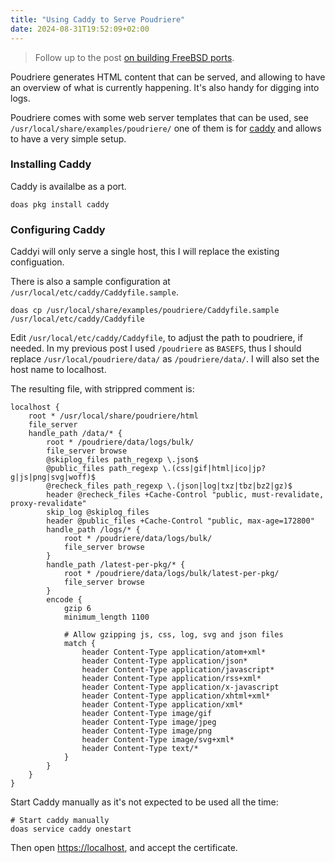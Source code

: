 ```yaml
---
title: "Using Caddy to Serve Poudriere"
date: 2024-08-31T19:52:09+02:00
---
```


> Follow up to the post [on building FreeBSD ports](../posts/building-freebsd-ports.md).

Poudriere generates HTML content that can be served, and allowing to have an
overview of what is currently happening. It's also handy for digging into
logs.

Poudriere comes with some web server templates that can be used, see
`/usr/local/share/examples/poudriere/` one of them
is for [caddy](https://caddyserver.com/) and allows to have a very simple setup.

### Installing Caddy

Caddy is availalbe as a port.

```shell
doas pkg install caddy
```

### Configuring Caddy

Caddyi will only serve a single host, this I will replace the existing
configuation.

There is also a sample configuration at `/usr/local/etc/caddy/Caddyfile.sample`.
```shell
doas cp /usr/local/share/examples/poudriere/Caddyfile.sample /usr/local/etc/caddy/Caddyfile
```

Edit `/usr/local/etc/caddy/Caddyfile`, to adjust the path to poudriere, if
needed. In my previous post I used `/poudriere` as `BASEFS`, thus I should
replace `/usr/local/poudriere/data/` as `/poudriere/data/`.
I will also set the host name to localhost.

The resulting file, with strippred comment is:

```text
localhost {
	root * /usr/local/share/poudriere/html
	file_server
	handle_path /data/* {
		root * /poudriere/data/logs/bulk/
		file_server browse
		@skiplog_files path_regexp \.json$
		@public_files path_regexp \.(css|gif|html|ico|jp?g|js|png|svg|woff)$
		@recheck_files path_regexp \.(json|log|txz|tbz|bz2|gz)$
		header @recheck_files +Cache-Control "public, must-revalidate, proxy-revalidate"
		skip_log @skiplog_files
		header @public_files +Cache-Control "public, max-age=172800"
		handle_path /logs/* {
			root * /poudriere/data/logs/bulk/
			file_server browse
		}
		handle_path /latest-per-pkg/* {
			root * /poudriere/data/logs/bulk/latest-per-pkg/
			file_server browse
		}
		encode {
			gzip 6
			minimum_length 1100

			# Allow gzipping js, css, log, svg and json files
			match {
				header Content-Type application/atom+xml*
				header Content-Type application/json*
				header Content-Type application/javascript*
				header Content-Type application/rss+xml*
				header Content-Type application/x-javascript
				header Content-Type application/xhtml+xml*
				header Content-Type application/xml*
				header Content-Type image/gif
				header Content-Type image/jpeg
				header Content-Type image/png
				header Content-Type image/svg+xml*
				header Content-Type text/*
			}
		}
	}
}
```

Start Caddy manually as it's not expected to be used all the time:

```shell
# Start caddy manually
doas service caddy onestart
```

Then open [https://localhost](https://localhost), and accept the certificate.
